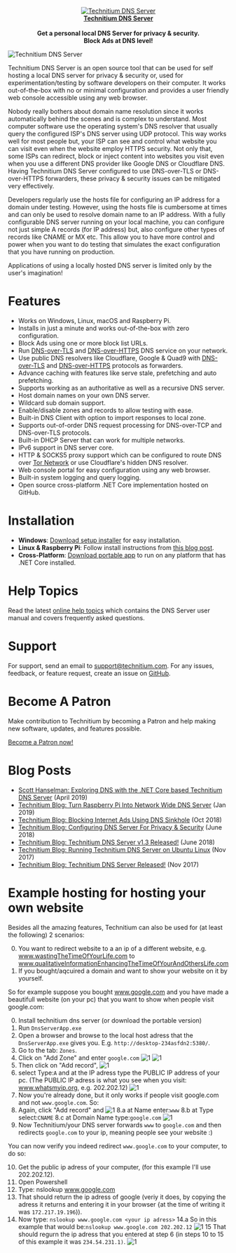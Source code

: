 <p align="center">
	<a href="https://technitium.com/dns/">
		<img src="https://technitium.com/img/logo.png" alt="Technitium DNS Server" /><br />
		<b>Technitium DNS Server</b>
	</a><br />
	<br />
	<b>Get a personal local DNS Server for privacy & security.</b><br />
	<b>Block Ads at DNS level!</b>
</p>
<p>
<img src="https://technitium.com/dns/ScreenShot1.png" alt="Technitium DNS Server" />
</p>

Technitium DNS Server is an open source tool that can be used for self hosting a local DNS server for privacy & security or, used for experimentation/testing by software developers on their computer. It works out-of-the-box with no or minimal configuration and provides a user friendly web console accessible using any web browser.

Nobody really bothers about domain name resolution since it works automatically behind the scenes and is complex to understand. Most computer software use the operating system's DNS resolver that usually query the configured ISP's DNS server using UDP protocol. This way works well for most people but, your ISP can see and control what website you can visit even when the website employ HTTPS security. Not only that, some ISPs can redirect, block or inject content into websites you visit even when you use a different DNS provider like Google DNS or Cloudflare DNS. Having Technitium DNS Server configured to use DNS-over-TLS or DNS-over-HTTPS forwarders, these privacy & security issues can be mitigated very effectively.

Developers regularly use the hosts file for configuring an IP address for a domain under testing. However, using the hosts file is cumbersome at times and can only be used to resolve domain name to an IP address. With a fully configurable DNS server running on your local machine, you can configure not just simple A records (for IP address) but, also configure other types of records like CNAME or MX etc. This allow you to have more control and power when you want to do testing that simulates the exact configuration that you have running on production.

Applications of using a locally hosted DNS server is limited only by the user's imagination!

# Features
- Works on Windows, Linux, macOS and Raspberry Pi.
- Installs in just a minute and works out-of-the-box with zero configuration.
- Block Ads using one or more block list URLs.
- Run [DNS-over-TLS](https://en.wikipedia.org/wiki/DNS_over_TLS) and [DNS-over-HTTPS](https://en.wikipedia.org/wiki/DNS_over_HTTPS) DNS service on your network.
- Use public DNS resolvers like Cloudflare, Google & Quad9 with [DNS-over-TLS](https://en.wikipedia.org/wiki/DNS_over_TLS) and [DNS-over-HTTPS](https://en.wikipedia.org/wiki/DNS_over_HTTPS) protocols as forwarders.
- Advance caching with features like serve stale, prefetching and auto prefetching.
- Supports working as an authoritative as well as a recursive DNS server.
- Host domain names on your own DNS server.
- Wildcard sub domain support.
- Enable/disable zones and records to allow testing with ease.
- Built-in DNS Client with option to import responses to local zone.
- Supports out-of-order DNS request processing for DNS-over-TCP and DNS-over-TLS protocols.
- Built-in DHCP Server that can work for multiple networks.
- IPv6 support in DNS server core.
- HTTP & SOCKS5 proxy support which can be configured to route DNS over [Tor Network](https://www.torproject.org/) or use Cloudflare's hidden DNS resolver.
- Web console portal for easy configuration using any web browser.
- Built-in system logging and query logging.
- Open source cross-platform .NET Core implementation hosted on GitHub.

# Installation
- **Windows**: [Download setup installer](https://download.technitium.com/dns/DnsServerSetup.zip) for easy installation.
- **Linux & Raspberry Pi**: Follow install instructions from [this blog post](https://blog.technitium.com/2017/11/running-dns-server-on-ubuntu-linux.html).
- **Cross-Platform**: [Download portable app](https://download.technitium.com/dns/DnsServerPortable.tar.gz) to run on any platform that has .NET Core installed.

# Help Topics
Read the latest [online help topics](https://go.technitium.com/?id=25) which contains the DNS Server user manual and covers frequently asked questions.

# Support
For support, send an email to support@technitium.com. For any issues, feedback, or feature request, create an issue on [GitHub](https://github.com/TechnitiumSoftware/DnsServer/issues).

# Become A Patron
Make contribution to Technitium by becoming a Patron and help making new software, updates, and features possible.

[Become a Patron now!](https://www.patreon.com/technitium)

# Blog Posts
- [Scott Hanselman: Exploring DNS with the .NET Core based Technitium DNS Server](https://www.hanselman.com/blog/ExploringDNSWithTheNETCoreBasedTechnitiumDNSServer.aspx) (April 2019)
- [Technitium Blog: Turn Raspberry Pi Into Network Wide DNS Server](https://blog.technitium.com/2019/01/turn-raspberry-pi-into-network-wide-dns.html) (Jan 2019)
- [Technitium Blog: Blocking Internet Ads Using DNS Sinkhole](https://blog.technitium.com/2018/10/blocking-internet-ads-using-dns-sinkhole.html) (Oct 2018)
- [Technitium Blog: Configuring DNS Server For Privacy & Security](https://blog.technitium.com/2018/06/configuring-dns-server-for-privacy.html) (June 2018)
- [Technitium Blog: Technitium DNS Server v1.3 Released!](https://blog.technitium.com/2018/06/technitium-dns-server-v13-released.html) (June 2018)
- [Technitium Blog: Running Technitium DNS Server on Ubuntu Linux](https://blog.technitium.com/2017/11/running-dns-server-on-ubuntu-linux.html) (Nov 2017)
- [Technitium Blog: Technitium DNS Server Released!](https://blog.technitium.com/2017/11/technitium-dns-server-released.html) (Nov 2017)




# Example hosting for hosting your own website
Besides all the amazing features, Technitium can also be used for (at least the following) 2 scenarios:

  0. You want to redirect website to a an ip of a different website, e.g. www.wastingTheTimeOfYourLife.com to www.qualitativeInformationEnhancingTheTimeOfYourAndOthersLife.com
  1. If you bought/aqcuired a domain and want to show your website on it by yourself.

So for example suppose you bought www.google.com and you have made a beautifull website (on your pc) that you want to show when people visit google.com:

 0. Install technitium dns server (or download the portable version)
 1. Run `DnsServerApp.exe`
 2. Open a browser and browse to the local host adress that the `DnsServerApp.exe` gives you. E.g. `http://desktop-234asfdn2:5380/`.
 3. Go to the tab: `Zones`.
 4. Click on "Add Zone" and enter `google.com`
	![1](./ExamplePictures/4a.png)
	![1](./ExamplePictures/4b.png)
 5. Then click on "Add record", 
	![1](./ExamplePictures/5.png)
 6. select Type:`A` and at the IP adress type the PUBLIC IP address of your pc. (The PUBLIC IP adress is what you see when you visit: www.whatsmyip.org, e.g. 202.202.12)
	![1](./ExamplePictures/6.png)
 7. Now you're already done, but it only works if people visit google.com and not `www.google.com`. So:
 8. Again, click "Add record" and
	![1](./ExamplePictures/8a.png)
 8.a at Name enter:`www`
 8.b at Type select:`CNAME`
 8.c at Domain Name type:`google.com`
	![1](./ExamplePictures/7b.png)
 9. Now Technitium/your DNS server forwards `www` to `google.com` and then redirects `google.com` to your ip, meaning people see your website :)
 
 You can now verify you indeed redirect `www.google.com` to your computer, to do so: 
 
 10. Get the public ip adress of your computer, (for this example I'll use 202.202.12).
 11. Open Powershell
 12. Type: nslookup www.google.com
 13. That should return the ip adress of google (veriy it does, by copying the adress it returns and entering it in your browser {at the time of writing it was `172.217.19.196`)).
 14. Now type: `nslookup www.google.com <your ip adress>`
 14.a So in this example that would be:`nslookup www.google.com 202.202.12`
	![1](./ExamplePictures/14.png)
 15 That should regurn the ip adress that you entered at step 6 (in steps 10 to 15 of this example it was `234.54.231.1)`.
	![1](./ExamplePictures/15.png)
